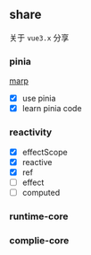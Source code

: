 ## share

关于 `vue3.x` 分享

### pinia

[marp](https://marpit.marp.app/directives?id=front-matter)

- [x] use pinia
- [x] learn pinia code

### reactivity

- [x] effectScope
- [x] reactive
- [x] ref
- [ ] effect
- [ ] computed

### runtime-core

### complie-core
